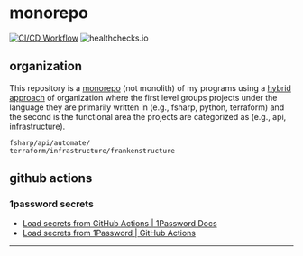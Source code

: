 # monorepo

[![CI/CD Workflow][cicd-workflow-badge]][cicd-workflow]
![healthchecks.io](https://healthchecks.io/badge/a6dd6e92-f5bd-4962-9d33-8ee123/9-hlWt7s-2.svg)

## organization

This repository is a [monorepo][awesome-monorepo] (not monolith) of my
programs using a
[hybrid approach](https://www.rocketpoweredjetpants.com/2017/11/organising-a-monorepo/#blended-monorepos)
of organization where the first level groups projects under the language
they are primarily written in (e.g., fsharp, python, terraform) and the
second is the functional area the projects are categorized as (e.g.,
api, infrastructure).

```
fsharp/api/automate/
terraform/infrastructure/frankenstructure
```

## github actions

### 1password secrets

- [Load secrets from GitHub Actions | 1Password Docs][op-github-actions-docs]
- [Load secrets from 1Password | GitHub Actions][github-action-op-load-secrets]

---

[awesome-monorepo]: https://github.com/korfuri/awesome-monorepo?tab=readme-ov-file
[cicd-workflow-badge]: https://github.com/defrank/monorepo/actions/workflows/cicd.yaml/badge.svg
[cicd-workflow]: https://github.com/defrank/monorepo/actions/workflows/cicd.yaml
[github-action-op-load-secrets]: https://github.com/marketplace/actions/load-secrets-from-1password
[op-github-actions-docs]: https://developer.1password.com/docs/ci-cd/github-actions/
